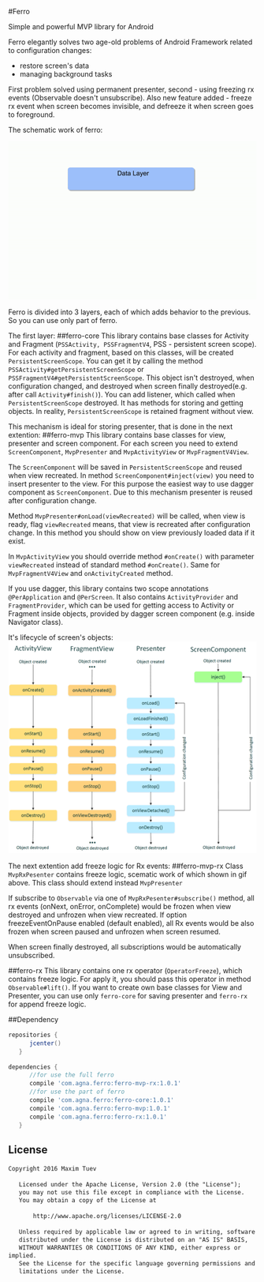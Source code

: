 #Ferro

Simple and powerful MVP library for Android 

Ferro elegantly solves two age-old problems of Android Framework related to configuration changes:
* restore screen's data
* managing background tasks

First problem solved using permanent presenter, second - using freezing rx events (Observable doesn't unsubscribe).
Also new feature added - freeze rx event when screen becomes invisible, and defreeze it when screen goes to foreground.

The schematic work of ferro:

![SchematicImage](ferro.gif)

Ferro is divided into 3 layers, each of which adds behavior to the previous. So you can use only part of ferro.

The first layer:
##ferro-core
This library contains base classes for Activity and Fragment (`PSSActivity, PSSFragmentV4`, PSS - persistent screen scope). For each activity and fragment, based on this classes, will be created `PersistentScreenScope`.  You can get it by calling the method `PSSActivity#getPersistentScreenScope` or `PSSFragmentV4#getPersistentScreenScope`. This object isn't destroyed, when configuration changed, and destroyed when screen finally destroyed(e.g. after call `Activity#finish()`). You can add listener, which called when `PersistentScreenScope` destroyed. It has methods for storing and getting objects.
In reality, `PersistentScreenScope` is retained fragment without view.

This mechanism is ideal for storing presenter, that is done in the next extention:
##ferro-mvp
This library contains base classes for view, presenter and screen component. For each screen you need to extend `ScreenComponent`, `MvpPresenter` and `MvpActivityView` or `MvpFragmentV4View`. 

The `ScreenComponent` will be saved in `PersistentScreenScope` and reused when view recreated. In method `ScreenComponent#inject(view)` you need to insert presenter to the view. For this purpose the easiest way to use dagger component as `ScreenComponent`. Due to this mechanism presenter is reused after configuration change. 

Method `MvpPresenter#onLoad(viewRecreated)` will be called, when view is ready, flag `viewRecreated` means, that view is recreated after configuration change. In this method you should show on view previously loaded data if it exist.

In `MvpActivityView` you should override method `#onCreate()` with parameter `viewRecreated` instead of standard method `#onCreate()`. Same for `MvpFragmentV4View` and `onActivityCreated` method.

If you use dagger, this library contains two scope annotations `@PerApplication` and `@PerScreen`. It also contains `ActivityProvider` and `FragmentProvider`, which can be used for getting access to Activity or Fragment inside objects, provided by dagger screen component (e.g. inside Navigator class).

It's lifecycle of screen's objects: 
![lifecycle](ferro_lifecycle.png)

The next extention add freeze logic for Rx events:
##ferro-mvp-rx
Class `MvpRxPesenter` contains freeze logic, scematic work of which shown in gif above. This class should extend instead `MvpPresenter`

If subscribe to `Observable` via one of `MvpRxPesenter#subscribe()` method,
all rx events (onNext, onError, onComplete) would be frozen when view destroyed and unfrozen
when view recreated.
If option freezeEventOnPause enabled (default enabled), all Rx events
would be also frozen when screen paused and unfrozen when screen resumed.

When screen finally destroyed, all subscriptions would be automatically unsubscribed.

##ferro-rx
This library contains one rx operator (`OperatorFreeze`), which contains freeze logic. For apply it, you should pass this operator in method `Observable#lift()`.
If you want to create own base classes for View and Presenter, you can use only `ferro-core` for saving presenter and `ferro-rx` for append freeze logic.

##Dependency
```groovy
repositories {
      jcenter()
   }
```

```groovy
dependencies {
      //for use the full ferro
      compile 'com.agna.ferro:ferro-mvp-rx:1.0.1'
      //for use the part of ferro
      compile 'com.agna.ferro:ferro-core:1.0.1'
      compile 'com.agna.ferro:ferro-mvp:1.0.1'
      compile 'com.agna.ferro:ferro-rx:1.0.1'
   }
```

## License
```
Copyright 2016 Maxim Tuev

   Licensed under the Apache License, Version 2.0 (the "License");
   you may not use this file except in compliance with the License.
   You may obtain a copy of the License at

       http://www.apache.org/licenses/LICENSE-2.0

   Unless required by applicable law or agreed to in writing, software
   distributed under the License is distributed on an "AS IS" BASIS,
   WITHOUT WARRANTIES OR CONDITIONS OF ANY KIND, either express or implied.
   See the License for the specific language governing permissions and
   limitations under the License.
```


